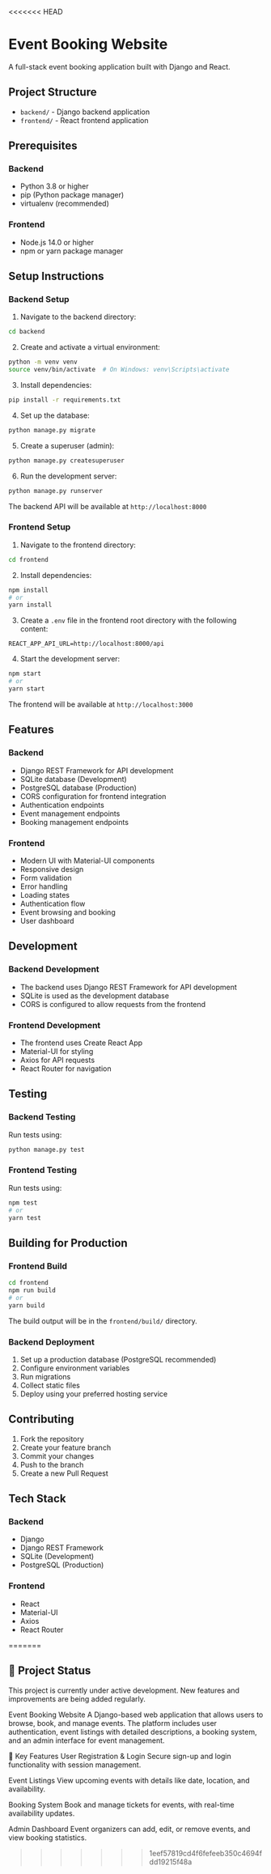 <<<<<<< HEAD
# Event Booking Website

A full-stack event booking application built with Django and React.

## Project Structure

- `backend/` - Django backend application
- `frontend/` - React frontend application

## Prerequisites

### Backend
- Python 3.8 or higher
- pip (Python package manager)
- virtualenv (recommended)

### Frontend
- Node.js 14.0 or higher
- npm or yarn package manager

## Setup Instructions

### Backend Setup

1. Navigate to the backend directory:
```bash
cd backend
```

2. Create and activate a virtual environment:
```bash
python -m venv venv
source venv/bin/activate  # On Windows: venv\Scripts\activate
```

3. Install dependencies:
```bash
pip install -r requirements.txt
```

4. Set up the database:
```bash
python manage.py migrate
```

5. Create a superuser (admin):
```bash
python manage.py createsuperuser
```

6. Run the development server:
```bash
python manage.py runserver
```

The backend API will be available at `http://localhost:8000`

### Frontend Setup

1. Navigate to the frontend directory:
```bash
cd frontend
```

2. Install dependencies:
```bash
npm install
# or
yarn install
```

3. Create a `.env` file in the frontend root directory with the following content:
```
REACT_APP_API_URL=http://localhost:8000/api
```

4. Start the development server:
```bash
npm start
# or
yarn start
```

The frontend will be available at `http://localhost:3000`

## Features

### Backend
- Django REST Framework for API development
- SQLite database (Development)
- PostgreSQL database (Production)
- CORS configuration for frontend integration
- Authentication endpoints
- Event management endpoints
- Booking management endpoints

### Frontend
- Modern UI with Material-UI components
- Responsive design
- Form validation
- Error handling
- Loading states
- Authentication flow
- Event browsing and booking
- User dashboard

## Development

### Backend Development
- The backend uses Django REST Framework for API development
- SQLite is used as the development database
- CORS is configured to allow requests from the frontend

### Frontend Development
- The frontend uses Create React App
- Material-UI for styling
- Axios for API requests
- React Router for navigation

## Testing

### Backend Testing
Run tests using:
```bash
python manage.py test
```

### Frontend Testing
Run tests using:
```bash
npm test
# or
yarn test
```

## Building for Production

### Frontend Build
```bash
cd frontend
npm run build
# or
yarn build
```
The build output will be in the `frontend/build/` directory.

### Backend Deployment
1. Set up a production database (PostgreSQL recommended)
2. Configure environment variables
3. Run migrations
4. Collect static files
5. Deploy using your preferred hosting service

## Contributing

1. Fork the repository
2. Create your feature branch
3. Commit your changes
4. Push to the branch
5. Create a new Pull Request

## Tech Stack

### Backend
- Django
- Django REST Framework
- SQLite (Development)
- PostgreSQL (Production)

### Frontend
- React
- Material-UI
- Axios
- React Router

=======
## 🚧 Project Status
This project is currently under active development. New features and improvements are being added regularly.

Event Booking Website
A Django-based web application that allows users to browse, book, and manage events. The platform includes user authentication, event listings with detailed descriptions, a booking system, and an admin interface for event management.

🔧 Key Features
User Registration & Login
Secure sign-up and login functionality with session management.

Event Listings
View upcoming events with details like date, location, and availability.

Booking System
Book and manage tickets for events, with real-time availability updates.

Admin Dashboard
Event organizers can add, edit, or remove events, and view booking statistics.
>>>>>>> 1eef57819cd4f6fefeeb350c4694fdd19215f48a

